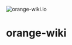 ![orange-wiki.io](https://socialify.git.ci/A-Kevin1217/orange-wiki.io/image?description=1&font=Raleway&forks=1&issues=1&language=1&name=1&owner=1&pattern=Circuit%20Board&pulls=1&stargazers=1&theme=Auto)
# orange-wiki
